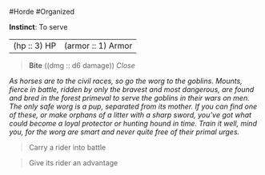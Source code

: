 #Horde #Organized

**Instinct**: To serve

|       |         |
| ----- | ------- |
| (hp :: 3) HP | (armor :: 1) Armor |

> **Bite** ((dmg :: d6 damage))
> *Close*

*As horses are to the civil races, so go the worg to the goblins. Mounts, fierce in battle, ridden by only the bravest and most dangerous, are found and bred in the forest primeval to serve the goblins in their wars on men. The only safe worg is a pup, separated from its mother. If you can find one of these, or make orphans of a litter with a sharp sword, you’ve got what could become a loyal protector or hunting hound in time. Train it well, mind you, for the worg are smart and never quite free of their primal urges.*

>Carry a rider into battle

>Give its rider an advantage